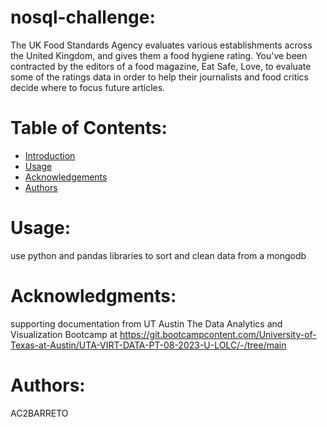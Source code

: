 # nosql-challenge:
The UK Food Standards Agency evaluates various establishments across the United Kingdom, and gives them a food hygiene rating. You've been contracted by the editors of a food magazine, Eat Safe, Love, to evaluate some of the ratings data in order to help their journalists and food critics decide where to focus future articles.
# Table of Contents:
- [Introduction](#introduction)
- [Usage](#usage)
- [Acknowledgements](#acknowledgemnets)
- [Authors](#authors)
# Usage:<a name="usage"></a>
use python and pandas libraries to sort and clean data from a mongodb
# Acknowledgments:<a name="acknowledgemnets"></a>
supporting documentation from UT Austin The Data Analytics and Visualization Bootcamp at https://git.bootcampcontent.com/University-of-Texas-at-Austin/UTA-VIRT-DATA-PT-08-2023-U-LOLC/-/tree/main
# Authors:<a name="authors"></a>
AC2BARRETO
